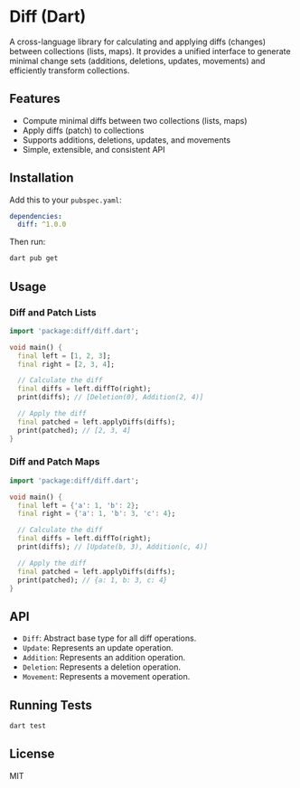 # Diff (Dart)

A cross-language library for calculating and applying diffs (changes) between collections (lists, maps). It provides a unified interface to generate minimal change sets (additions, deletions, updates, movements) and efficiently transform collections.

## Features
- Compute minimal diffs between two collections (lists, maps)
- Apply diffs (patch) to collections
- Supports additions, deletions, updates, and movements
- Simple, extensible, and consistent API

## Installation
Add this to your `pubspec.yaml`:

```yaml
dependencies:
  diff: ^1.0.0
```

Then run:
```sh
dart pub get
```

## Usage

### Diff and Patch Lists
```dart
import 'package:diff/diff.dart';

void main() {
  final left = [1, 2, 3];
  final right = [2, 3, 4];

  // Calculate the diff
  final diffs = left.diffTo(right);
  print(diffs); // [Deletion(0), Addition(2, 4)]

  // Apply the diff
  final patched = left.applyDiffs(diffs);
  print(patched); // [2, 3, 4]
}
```

### Diff and Patch Maps
```dart
import 'package:diff/diff.dart';

void main() {
  final left = {'a': 1, 'b': 2};
  final right = {'a': 1, 'b': 3, 'c': 4};

  // Calculate the diff
  final diffs = left.diffTo(right);
  print(diffs); // [Update(b, 3), Addition(c, 4)]

  // Apply the diff
  final patched = left.applyDiffs(diffs);
  print(patched); // {a: 1, b: 3, c: 4}
}
```

## API

- `Diff`: Abstract base type for all diff operations.
- `Update`: Represents an update operation.
- `Addition`: Represents an addition operation.
- `Deletion`: Represents a deletion operation.
- `Movement`: Represents a movement operation.

## Running Tests

```sh
dart test
```

## License
MIT